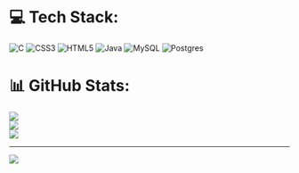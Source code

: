 
# 💻 Tech Stack:
![C](https://img.shields.io/badge/c-%2300599C.svg?style=for-the-badge&logo=c&logoColor=white) ![CSS3](https://img.shields.io/badge/css3-%231572B6.svg?style=for-the-badge&logo=css3&logoColor=white) ![HTML5](https://img.shields.io/badge/html5-%23E34F26.svg?style=for-the-badge&logo=html5&logoColor=white) ![Java](https://img.shields.io/badge/java-%23ED8B00.svg?style=for-the-badge&logo=openjdk&logoColor=white)  ![MySQL](https://img.shields.io/badge/mysql-4479A1.svg?style=for-the-badge&logo=mysql&logoColor=white) ![Postgres](https://img.shields.io/badge/postgres-%23316192.svg?style=for-the-badge&logo=postgresql&logoColor=white)
# 📊 GitHub Stats:
![](https://github-readme-stats.vercel.app/api?username=OVincent06&theme=shadow_blue&hide_border=false&include_all_commits=true&count_private=true)<br/>
![](https://nirzak-streak-stats.vercel.app/?user=OVincent06&theme=shadow_blue&hide_border=false)<br/>
![](https://github-readme-stats.vercel.app/api/top-langs/?username=OVincent06&theme=shadow_blue&hide_border=false&include_all_commits=true&count_private=true&layout=compact)

---
[![](https://visitcount.itsvg.in/api?id=OVincent06&icon=0&color=0)](https://visitcount.itsvg.in)

<!-- Proudly created with GPRM ( https://gprm.itsvg.in ) -->
